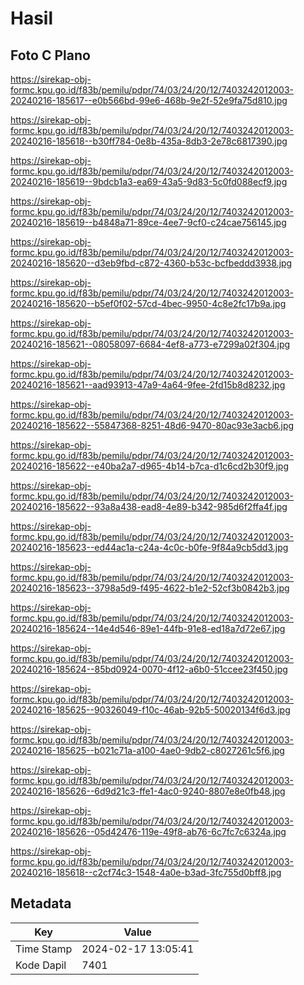 # Hasil

## Foto C Plano

https://sirekap-obj-formc.kpu.go.id/f83b/pemilu/pdpr/74/03/24/20/12/7403242012003-20240216-185617--e0b566bd-99e6-468b-9e2f-52e9fa75d810.jpg

https://sirekap-obj-formc.kpu.go.id/f83b/pemilu/pdpr/74/03/24/20/12/7403242012003-20240216-185618--b30ff784-0e8b-435a-8db3-2e78c6817390.jpg

https://sirekap-obj-formc.kpu.go.id/f83b/pemilu/pdpr/74/03/24/20/12/7403242012003-20240216-185619--9bdcb1a3-ea69-43a5-9d83-5c0fd088ecf9.jpg

https://sirekap-obj-formc.kpu.go.id/f83b/pemilu/pdpr/74/03/24/20/12/7403242012003-20240216-185619--b4848a71-89ce-4ee7-9cf0-c24cae756145.jpg

https://sirekap-obj-formc.kpu.go.id/f83b/pemilu/pdpr/74/03/24/20/12/7403242012003-20240216-185620--d3eb9fbd-c872-4360-b53c-bcfbeddd3938.jpg

https://sirekap-obj-formc.kpu.go.id/f83b/pemilu/pdpr/74/03/24/20/12/7403242012003-20240216-185620--b5ef0f02-57cd-4bec-9950-4c8e2fc17b9a.jpg

https://sirekap-obj-formc.kpu.go.id/f83b/pemilu/pdpr/74/03/24/20/12/7403242012003-20240216-185621--08058097-6684-4ef8-a773-e7299a02f304.jpg

https://sirekap-obj-formc.kpu.go.id/f83b/pemilu/pdpr/74/03/24/20/12/7403242012003-20240216-185621--aad93913-47a9-4a64-9fee-2fd15b8d8232.jpg

https://sirekap-obj-formc.kpu.go.id/f83b/pemilu/pdpr/74/03/24/20/12/7403242012003-20240216-185622--55847368-8251-48d6-9470-80ac93e3acb6.jpg

https://sirekap-obj-formc.kpu.go.id/f83b/pemilu/pdpr/74/03/24/20/12/7403242012003-20240216-185622--e40ba2a7-d965-4b14-b7ca-d1c6cd2b30f9.jpg

https://sirekap-obj-formc.kpu.go.id/f83b/pemilu/pdpr/74/03/24/20/12/7403242012003-20240216-185622--93a8a438-ead8-4e89-b342-985d6f2ffa4f.jpg

https://sirekap-obj-formc.kpu.go.id/f83b/pemilu/pdpr/74/03/24/20/12/7403242012003-20240216-185623--ed44ac1a-c24a-4c0c-b0fe-9f84a9cb5dd3.jpg

https://sirekap-obj-formc.kpu.go.id/f83b/pemilu/pdpr/74/03/24/20/12/7403242012003-20240216-185623--3798a5d9-f495-4622-b1e2-52cf3b0842b3.jpg

https://sirekap-obj-formc.kpu.go.id/f83b/pemilu/pdpr/74/03/24/20/12/7403242012003-20240216-185624--14e4d546-89e1-44fb-91e8-ed18a7d72e67.jpg

https://sirekap-obj-formc.kpu.go.id/f83b/pemilu/pdpr/74/03/24/20/12/7403242012003-20240216-185624--85bd0924-0070-4f12-a6b0-51ccee23f450.jpg

https://sirekap-obj-formc.kpu.go.id/f83b/pemilu/pdpr/74/03/24/20/12/7403242012003-20240216-185625--90326049-f10c-46ab-92b5-50020134f6d3.jpg

https://sirekap-obj-formc.kpu.go.id/f83b/pemilu/pdpr/74/03/24/20/12/7403242012003-20240216-185625--b021c71a-a100-4ae0-9db2-c8027261c5f6.jpg

https://sirekap-obj-formc.kpu.go.id/f83b/pemilu/pdpr/74/03/24/20/12/7403242012003-20240216-185626--6d9d21c3-ffe1-4ac0-9240-8807e8e0fb48.jpg

https://sirekap-obj-formc.kpu.go.id/f83b/pemilu/pdpr/74/03/24/20/12/7403242012003-20240216-185626--05d42476-119e-49f8-ab76-6c7fc7c6324a.jpg

https://sirekap-obj-formc.kpu.go.id/f83b/pemilu/pdpr/74/03/24/20/12/7403242012003-20240216-185618--c2cf74c3-1548-4a0e-b3ad-3fc755d0bff8.jpg


## Metadata

| Key        | Value               |
| ---------- | ------------------- |
| Time Stamp | 2024-02-17 13:05:41 |
| Kode Dapil | 7401                |



